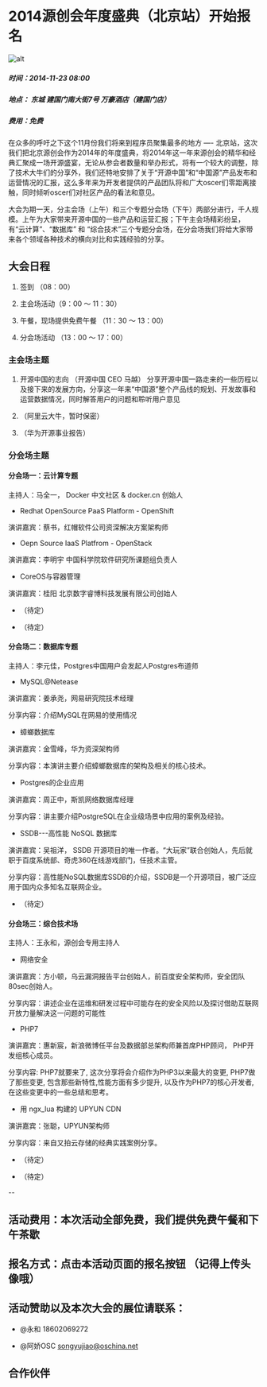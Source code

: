 # 2014源创会年度盛典（北京站）开始报名

![alt](http://resource.docker.cn/oschina-2014.jpg)

##### 时间：2014-11-23 08:00
##### 地点： 东城 建国门南大街7号 万豪酒店（建国门店）
##### 费用：免费


在众多的呼吁之下这个11月份我们将来到程序员聚集最多的地方 —- 北京站，这次我们把北京源创会作为2014年的年度盛典，将2014年这一年来源创会的精华和经典汇聚成一场开源盛宴，无论从参会者数量和举办形式，将有一个较大的调整，除了技术大牛们的分享外，我们还特地安排了关于“开源中国”和“中国源”产品发布和运营情况的汇报，这么多年来为开发者提供的产品团队将和广大oscer们零距离接触，同时倾听oscer们对社区产品的看法和意见。

大会为期一天，分主会场（上午）和三个专题分会场（下午）两部分进行，千人规模。上午为大家带来开源中国的一些产品和运营汇报；下午主会场精彩纷呈，有“云计算”、“数据库” 和 “综合技术”三个专题分会场，在分会场我们将给大家带来各个领域各种技术的横向对比和实践经验的分享。

## 大会日程

1. 签到 （08：00）

2. 主会场活动（9：00 ～ 11：30）

3. 午餐，现场提供免费午餐 （11：30 ～ 13：00）

4. 分会场活动 （13：00 ～ 17：00）

### 主会场主题

1. 开源中国的志向 （开源中国 CEO 马越）
分享开源中国一路走来的一些历程以及接下来的发展方向，分享这一年来“中国源”整个产品线的规划、开发故事和运营数据情况，同时解答用户的问题和聆听用户意见

2. （阿里云大牛，暂时保密）

3. （华为开源事业报告）

### 分会场主题

#### 分会场一：云计算专题 

主持人：马全一， Docker 中文社区 & docker.cn 创始人

- Redhat OpenSource PaaS Platform - OpenShift
  
演讲嘉宾：蔡书，红帽软件公司资深解决方案架构师

- Oepn Source IaaS Platfrom - OpenStack
  
演讲嘉宾：李明宇 中国科学院软件研究所课题组负责人

- CoreOS与容器管理
  
演讲嘉宾：桂阳 北京数字睿博科技发展有限公司创始人

- （待定）

- （待定）

#### 分会场二：数据库专题 

主持人：李元佳，Postgres中国用户会发起人Postgres布道师

- MySQL@Netease
  
演讲嘉宾：姜承尧，网易研究院技术经理
  
分享内容：介绍MySQL在网易的使用情况

- 蟑螂数据库 
  
演讲嘉宾：金雪峰，华为资深架构师
  
分享内容：本演讲主要介绍蟑螂数据库的架构及相关的核心技术。

- Postgres的企业应用 
  
演讲嘉宾：周正中，斯凯网络数据库经理
  
分享内容：讲主要介绍PostgreSQL在企业级场景中应用的案例及经验。

- SSDB---高性能 NoSQL 数据库 
  
演讲嘉宾：吴祖洋， SSDB 开源项目的唯一作者。“大玩家”联合创始人，先后就职于百度系统部、奇虎360在线游戏部门，任技术主管。
  
分享内容：高性能NoSQL数据库SSDB的介绍，SSDB是一个开源项目，被广泛应用于国内众多知名互联网企业。

- （待定）

#### 分会场三：综合技术场 

主持人：王永和，源创会专用主持人

- 网络安全 
  
演讲嘉宾：方小顿，乌云漏洞报告平台创始人，前百度安全架构师，安全团队80sec创始人。
  
分享内容：讲述企业在运维和研发过程中可能存在的安全风险以及探讨借助互联网开放力量解决这一问题的可能性

- PHP7   

演讲嘉宾：惠新宸，新浪微博任平台及数据部总架构师兼首席PHP顾问， PHP开发组核心成员。

分享内容: PHP7就要来了, 这次分享将会介绍作为PHP3以来最大的变更, PHP7做了那些变更, 包含那些新特性,性能方面有多少提升, 以及作为PHP7的核心开发者, 在这些变更中的一些总结和思考。

- 用 ngx_lua 构建的 UPYUN CDN

演讲嘉宾：张聪，UPYUN架构师

分享内容：来自又拍云存储的经典实践案例分享。

- （待定）

- （待定）

--

## 活动费用：本次活动全部免费，我们提供免费午餐和下午茶歇 

## 报名方式：点击本活动页面的报名按钮 （记得上传头像哦） 

## 活动赞助以及本次大会的展位请联系： 

- @永和 18602069272 

- @阿娇OSC songyujiao@oschina.net


## 合作伙伴

